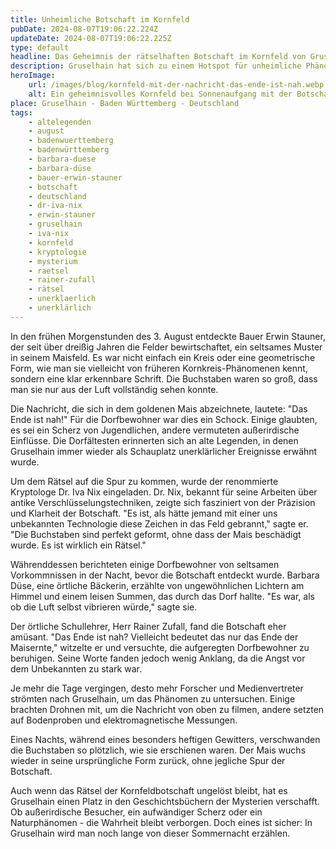 ```yaml
---
title: Unheimliche Botschaft im Kornfeld
pubDate: 2024-08-07T19:06:22.224Z
updateDate: 2024-08-07T19:06:22.225Z
type: default
headline: Das Geheimnis der rätselhaften Botschaft im Kornfeld von Gruselhain
description: Gruselhain hat sich zu einem Hotspot für unheimliche Phänomene verwandelt. Denn eine mysteriöse Botschaft ist in einem nahegelegenen Kornfeld erschienen.
heroImage:
    url: /images/blog/kornfeld-mit-der-nachricht-das-ende-ist-nah.webp
    alt: Ein geheimnisvolles Kornfeld bei Sonnenaufgang mit der Botschaft "Das Ende ist nah!" im Nebel, ungewöhnliche Lichter am Himmel und ein Dorf im Hintergrund.
place: Gruselhain - Baden Württemberg - Deutschland
tags:
    - altelegenden
    - august
    - badenwuerttemberg
    - badenwürttemberg
    - barbara-duese
    - barbara-düse
    - bauer-erwin-stauner
    - botschaft
    - deutschland
    - dr-iva-nix
    - erwin-stauner
    - gruselhain
    - iva-nix
    - kornfeld
    - kryptologie
    - mysterium
    - raetsel
    - rainer-zufall
    - rätsel
    - unerklaerlich
    - unerklärlich
---
```


In den frühen Morgenstunden des 3. August entdeckte Bauer Erwin Stauner, der seit über dreißig Jahren die Felder bewirtschaftet, ein seltsames Muster in seinem Maisfeld. Es war nicht einfach ein Kreis oder eine geometrische Form, wie man sie vielleicht von früheren Kornkreis-Phänomenen kennt, sondern eine klar erkennbare Schrift. Die Buchstaben waren so groß, dass man sie nur aus der Luft vollständig sehen konnte.

Die Nachricht, die sich in dem goldenen Mais abzeichnete, lautete: "Das Ende ist nah!" Für die Dorfbewohner war dies ein Schock. Einige glaubten, es sei ein Scherz von Jugendlichen, andere vermuteten außerirdische Einflüsse. Die Dorfältesten erinnerten sich an alte Legenden, in denen Gruselhain immer wieder als Schauplatz unerklärlicher Ereignisse erwähnt wurde.

Um dem Rätsel auf die Spur zu kommen, wurde der renommierte Kryptologe Dr. Iva Nix eingeladen. Dr. Nix, bekannt für seine Arbeiten über antike Verschlüsselungstechniken, zeigte sich fasziniert von der Präzision und Klarheit der Botschaft. "Es ist, als hätte jemand mit einer uns unbekannten Technologie diese Zeichen in das Feld gebrannt," sagte er. "Die Buchstaben sind perfekt geformt, ohne dass der Mais beschädigt wurde. Es ist wirklich ein Rätsel."

Währenddessen berichteten einige Dorfbewohner von seltsamen Vorkommnissen in der Nacht, bevor die Botschaft entdeckt wurde. Barbara Düse, eine örtliche Bäckerin, erzählte von ungewöhnlichen Lichtern am Himmel und einem leisen Summen, das durch das Dorf hallte. "Es war, als ob die Luft selbst vibrieren würde," sagte sie.

Der örtliche Schullehrer, Herr Rainer Zufall, fand die Botschaft eher amüsant. "Das Ende ist nah? Vielleicht bedeutet das nur das Ende der Maisernte," witzelte er und versuchte, die aufgeregten Dorfbewohner zu beruhigen. Seine Worte fanden jedoch wenig Anklang, da die Angst vor dem Unbekannten zu stark war.

Je mehr die Tage vergingen, desto mehr Forscher und Medienvertreter strömten nach Gruselhain, um das Phänomen zu untersuchen. Einige brachten Drohnen mit, um die Nachricht von oben zu filmen, andere setzten auf Bodenproben und elektromagnetische Messungen.

Eines Nachts, während eines besonders heftigen Gewitters, verschwanden die Buchstaben so plötzlich, wie sie erschienen waren. Der Mais wuchs wieder in seine ursprüngliche Form zurück, ohne jegliche Spur der Botschaft.

Auch wenn das Rätsel der Kornfeldbotschaft ungelöst bleibt, hat es Gruselhain einen Platz in den Geschichtsbüchern der Mysterien verschafft. Ob außerirdische Besucher, ein aufwändiger Scherz oder ein Naturphänomen - die Wahrheit bleibt verborgen. Doch eines ist sicher: In Gruselhain wird man noch lange von dieser Sommernacht erzählen.
